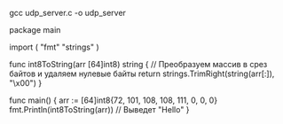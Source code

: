 gcc udp_server.c -o udp_server

package main

import (
	"fmt"
	"strings"
)

func int8ToString(arr [64]int8) string {
	// Преобразуем массив в срез байтов и удаляем нулевые байты
	return strings.TrimRight(string(arr[:]), "\x00")
}

func main() {
	arr := [64]int8{72, 101, 108, 108, 111, 0, 0, 0}
	fmt.Println(int8ToString(arr)) // Выведет "Hello"
}
